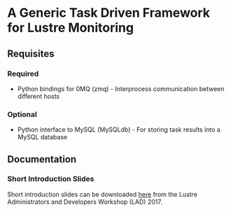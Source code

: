# A Generic Task Driven Framework for Lustre Monitoring

## Requisites
### Required
* Python bindings for 0MQ (zmq) - Interprocess communication between different hosts
### Optional
* Python interface to MySQL (MySQLdb) - For storing task results into a MySQL database

## Documentation
### Short Introduction Slides
Short introduction slides can be downloaded [here](https://www.eofs.eu/_media/events/lad17/05_gabriele_iannetti_task_driven_framework_for_lustre_monitoring.pdf) from the Lustre Administrators and Developers Workshop (LAD) 2017.

